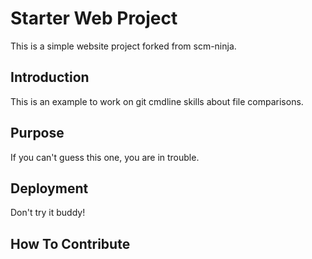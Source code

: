# Starter Web Project 

This is a simple website project forked from scm-ninja.

## Introduction

This is an example to work on git cmdline skills about file comparisons.

## Purpose

If you can't guess this one, you are in trouble.

## Deployment

Don't try it buddy!

## How To Contribute